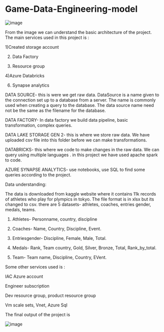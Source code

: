 # Game-Data-Engineering-model


![image](https://github.com/harshita-mohan/Data-Engineering-model/assets/22547288/ca5e8e4d-bcd4-4126-a490-7242a5b61707)


From the image we can understand the basic architecture of the project. The main services used in this project is :

1)Created storage account 

2) Data Factory
   
4) Resource group
   
4)Azure Databricks 

6) Synapse analytics 

DATA SOURCE- this is were we get raw data. DataSource is a name given to the connection set up to a database from a server. The name is commonly used when creating a query to the database. The data source name need not be the same as the filename for the database.

DATA FACTORY- In data factory we build data pipeline, basic transformation, complex queries. 

DATA LAKE STORAGE GEN 2- this is where we store raw data. We have uploaded csv file into this folder before we can make transformations.

DATABRICKS- this where we code to make changes in the raw data. We can query using multiple languages . in this project we have used apache spark to code. 

AZURE SYNAPSE ANALYTICS- use notebooks, use SQL to find some queries according to the project. 

Data understanding: 

The data is downloaded from kaggle website where it contains 11k records of athletes who play for plympics in tokyo. The file format is in xlsx but its changed to csv. there are 5 datasets- athletes, coaches, entries gender, medals, teams. 

1) Athletes- Personname, country, discipline

2) Coaches- Name, Country, Discipline, Event.

3) Entriesgender- Discipline, Female, Male, Total.

4) Medals- Rank, Team country, Gold, Silver, Bronze, Total, Rank_by_total.

5) Team- Team name, Discipline, Country, EVent.


Some other services used is : 

IAC Azure account 

Engineer subscription 

Dev resource group, product resource group 

Vm scale sets, Vnet, Azure Sql


The final output of the project is 

![image](https://github.com/harshita-mohan/Data-Engineering-model/assets/22547288/f1e18969-eb40-4899-aba6-07349884a57b)









